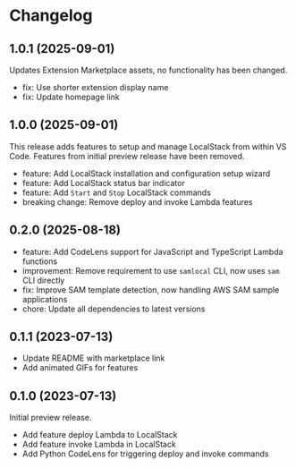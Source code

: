 # Changelog

## 1.0.1 (2025-09-01)

Updates Extension Marketplace assets, no functionality has been changed.

- fix: Use shorter extension display name
- fix: Update homepage link

## 1.0.0 (2025-09-01)

This release adds features to setup and manage LocalStack from within VS Code. Features from initial preview release have been removed.

- feature: Add LocalStack installation and configuration setup wizard
- feature: Add LocalStack status bar indicator
- feature: Add `Start` and `Stop` LocalStack commands
- breaking change: Remove deploy and invoke Lambda features

## 0.2.0 (2025-08-18)

- feature: Add CodeLens support for JavaScript and TypeScript Lambda functions
- improvement: Remove requirement to use `samlocal` CLI, now uses `sam` CLI directly
- fix: Improve SAM template detection, now handling AWS SAM sample applications
- chore: Update all dependencies to latest versions

## 0.1.1 (2023-07-13)

- Update README with marketplace link
- Add animated GIFs for features

## 0.1.0 (2023-07-13)

Initial preview release.

- Add feature deploy Lambda to LocalStack
- Add feature invoke Lambda in LocalStack
- Add Python CodeLens for triggering deploy and invoke commands